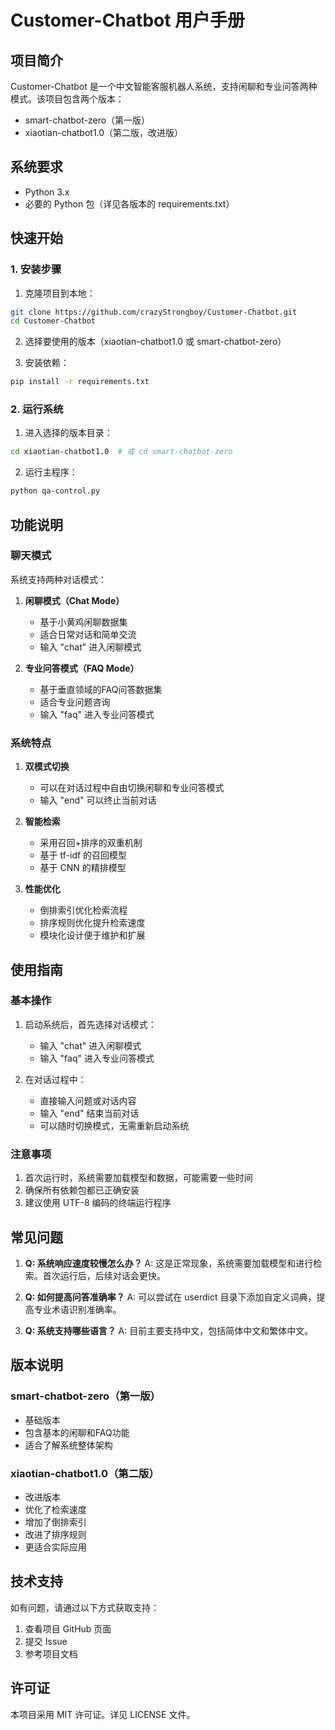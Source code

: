 # Customer-Chatbot 用户手册

## 项目简介

Customer-Chatbot 是一个中文智能客服机器人系统，支持闲聊和专业问答两种模式。该项目包含两个版本：
- smart-chatbot-zero（第一版）
- xiaotian-chatbot1.0（第二版，改进版）

## 系统要求

- Python 3.x
- 必要的 Python 包（详见各版本的 requirements.txt）

## 快速开始

### 1. 安装步骤

1. 克隆项目到本地：
```bash
git clone https://github.com/crazyStrongboy/Customer-Chatbot.git
cd Customer-Chatbot
```

2. 选择要使用的版本（xiaotian-chatbot1.0 或 smart-chatbot-zero）

3. 安装依赖：
```bash
pip install -r requirements.txt
```

### 2. 运行系统

1. 进入选择的版本目录：
```bash
cd xiaotian-chatbot1.0  # 或 cd smart-chatbot-zero
```

2. 运行主程序：
```bash
python qa-control.py
```

## 功能说明

### 聊天模式

系统支持两种对话模式：

1. **闲聊模式（Chat Mode）**
   - 基于小黄鸡闲聊数据集
   - 适合日常对话和简单交流
   - 输入 "chat" 进入闲聊模式

2. **专业问答模式（FAQ Mode）**
   - 基于垂直领域的FAQ问答数据集
   - 适合专业问题咨询
   - 输入 "faq" 进入专业问答模式

### 系统特点

1. **双模式切换**
   - 可以在对话过程中自由切换闲聊和专业问答模式
   - 输入 "end" 可以终止当前对话

2. **智能检索**
   - 采用召回+排序的双重机制
   - 基于 tf-idf 的召回模型
   - 基于 CNN 的精排模型

3. **性能优化**
   - 倒排索引优化检索流程
   - 排序规则优化提升检索速度
   - 模块化设计便于维护和扩展

## 使用指南

### 基本操作

1. 启动系统后，首先选择对话模式：
   - 输入 "chat" 进入闲聊模式
   - 输入 "faq" 进入专业问答模式

2. 在对话过程中：
   - 直接输入问题或对话内容
   - 输入 "end" 结束当前对话
   - 可以随时切换模式，无需重新启动系统

### 注意事项

1. 首次运行时，系统需要加载模型和数据，可能需要一些时间
2. 确保所有依赖包都已正确安装
3. 建议使用 UTF-8 编码的终端运行程序

## 常见问题

1. **Q: 系统响应速度较慢怎么办？**
   A: 这是正常现象，系统需要加载模型和进行检索。首次运行后，后续对话会更快。

2. **Q: 如何提高问答准确率？**
   A: 可以尝试在 userdict 目录下添加自定义词典，提高专业术语识别准确率。

3. **Q: 系统支持哪些语言？**
   A: 目前主要支持中文，包括简体中文和繁体中文。

## 版本说明

### smart-chatbot-zero（第一版）
- 基础版本
- 包含基本的闲聊和FAQ功能
- 适合了解系统整体架构

### xiaotian-chatbot1.0（第二版）
- 改进版本
- 优化了检索速度
- 增加了倒排索引
- 改进了排序规则
- 更适合实际应用

## 技术支持

如有问题，请通过以下方式获取支持：
1. 查看项目 GitHub 页面
2. 提交 Issue
3. 参考项目文档

## 许可证

本项目采用 MIT 许可证。详见 LICENSE 文件。 